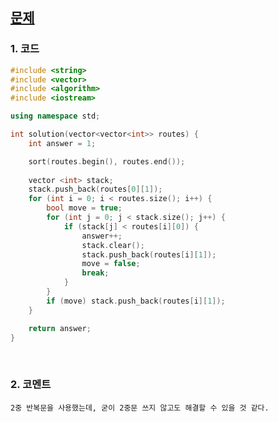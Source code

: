 [문제](https://programmers.co.kr/learn/courses/30/lessons/42884)
-------------------------------------------------

### 1. 코드 

```cpp
#include <string>
#include <vector>
#include <algorithm>
#include <iostream>

using namespace std;

int solution(vector<vector<int>> routes) {
	int answer = 1;

	sort(routes.begin(), routes.end());
	
	vector <int> stack;
	stack.push_back(routes[0][1]);
	for (int i = 0; i < routes.size(); i++) {
		bool move = true;
		for (int j = 0; j < stack.size(); j++) {
			if (stack[j] < routes[i][0]) {
				answer++;
				stack.clear();
				stack.push_back(routes[i][1]);
				move = false;
				break;
			}
		}
		if (move) stack.push_back(routes[i][1]);
	}

	return answer;
}
```

<br>

### 2. 코멘트

    2중 반복문을 사용했는데, 굳이 2중문 쓰지 않고도 해결할 수 있을 것 같다. 
